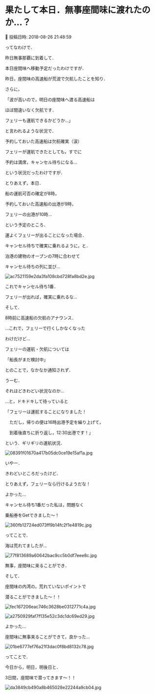 # 果たして本日．無事座間味に渡れたのか…？

📅 投稿日時: 2018-08-26 21:48:59

ってなわけで．





昨日無事那覇に到着して．


本日座間味へ移動予定だったわけですが．





昨日，座間味の高速船が荒波で欠航したことを知り．


さらに，


「波が高いので，明日の座間味へ渡る高速船は


ほぼ間違いなく欠航です．


フェリーも運航できるかどうか…」


と言われるような状況で．





予約しておいた高速船は欠航確実（涙）


フェリーが運航できたとしても，すでに


予約は満席，キャンセル待ちになる…


という状況だったわけですが．





とりあえず，本日．


船の運航可否の確定が8時，


予約しておいた高速船の出港が9時，


フェリーの出港が10時…


という予定のところ．





運よくフェリーが出ることになった場合．


キャンセル待ちで確実に乗れるように，と．


泊港の建物のオープンの7時に合わせて


キャンセル待ちの列に並び…




![ac7521159e2da3fa108cbd728fa8bd2e.jpg](images/ac7521159e2da3fa108cbd728fa8bd2e.jpg)




これでキャンセル待ち1番．


フェリーが出れば，確実に乗れるな…





そして．


8時前に高速船の欠航のアナウンス．


…これで，フェリーで行くしかなくなった


わけだけど…


フェリーの運航・欠航については


「船長がまだ検討中」


とのことで，なかなか通知されず．


うーむ．


それほどきわどい状況なのか…





…と，ドキドキして待っていると


「フェリーは運航することになりました！


　ただし，帰りの便は16時出港予定を繰り上げて，


　到着後直ちに折り返し，12:30出港です！」


という．ギリギリの運航状況．




![08391f01670a417b05dc0ce19e15af1a.jpg](images/08391f01670a417b05dc0ce19e15af1a.jpg)







いやー．


きわどいところだったけど．


とりあえず，フェリーなら行けるようだな！


よかった…





キャンセル待ち1番だった私は，問題なく


乗船券をGetできました～！




![360fb12724ed073ff9b14fc2f1e4819c.jpg](images/360fb12724ed073ff9b14fc2f1e4819c.jpg)







ってことで．


海は荒れてましたが…




![77f813689a60642bac9cc5b0df7eee8c.jpg](images/77f813689a60642bac9cc5b0df7eee8c.jpg)




無事，座間味に来ることができ．





そして．


座間味の内湾の，荒れていないポイントで


潜ることができました～！！




![fec167206eac746c3628be0312771c4a.jpg](images/fec167206eac746c3628be0312771c4a.jpg)









![a2750929faf7f135e52c3dc1dc69ed29.jpg](images/a2750929faf7f135e52c3dc1dc69ed29.jpg)







よかった…


座間味に無事来ることができて，良かった…




![01be6777ef76a21f3dac0f8bd8132c78.jpg](images/01be6777ef76a21f3dac0f8bd8132c78.jpg)







ってことで．


今日から，明日，明後日と．


3日間，座間味で潜ってきます～！！




![da3849cb490a8b465028e22244a9cb04.jpg](images/da3849cb490a8b465028e22244a9cb04.jpg)
